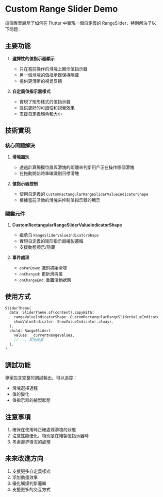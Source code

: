 # Custom Range Slider Demo

這個專案展示了如何在 Flutter 中實現一個自定義的 RangeSlider，特別解決了以下問題：

## 主要功能

1. **選擇性的值指示器顯示**
   - 只在當前操作的滑塊上顯示值指示器
   - 另一個滑塊的值指示器保持隱藏
   - 提供更清晰的視覺反饋

2. **自定義值指示器樣式**
   - 實現了矩形樣式的值指示器
   - 提供更好的可讀性和視覺效果
   - 支援自定義顏色和大小

## 技術實現

### 核心問題解決
1. **滑塊識別**
   - 透過計算觸摸位置與滑塊的距離來判斷用戶正在操作哪個滑塊
   - 在拖動開始時準確識別目標滑塊

2. **值指示器控制**
   - 使用自定義的 `CustomRectangularRangeSliderValueIndicatorShape`
   - 根據當前活動的滑塊來控制值指示器的顯示

### 關鍵元件
1. **CustomRectangularRangeSliderValueIndicatorShape**
   - 繼承自 `RangeSliderValueIndicatorShape`
   - 實現自定義的矩形指示器繪製邏輯
   - 支援動態顯示/隱藏

2. **事件處理**
   - `onPanDown`: 識別初始滑塊
   - `onChanged`: 更新滑塊值
   - `onChangeEnd`: 重置活動狀態

## 使用方式

```dart
SliderTheme(
  data: SliderTheme.of(context).copyWith(
    rangeValueIndicatorShape: CustomRectangularRangeSliderValueIndicatorShape(_activeThumb),
    showValueIndicator: ShowValueIndicator.always,
  ),
  child: RangeSlider(
    values: _currentRangeValues,
    // ... 其他配置
  ),
)
```

## 調試功能

專案包含完整的調試輸出，可以追踪：
- 滑塊選擇過程
- 值的變化
- 值指示器的繪製狀態

## 注意事項

1. 確保在使用時正確處理滑塊的狀態
2. 注意性能優化，特別是在繪製值指示器時
3. 考慮邊界情況的處理

## 未來改進方向

1. 支援更多自定義樣式
2. 添加動畫效果
3. 優化觸摸判斷邏輯
4. 支援更多的交互方式
